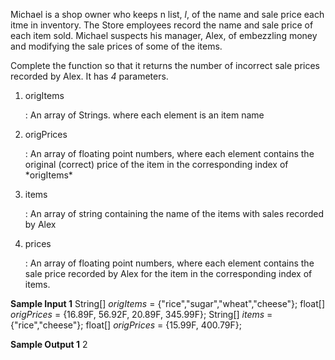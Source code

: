 Michael is a shop owner who keeps n list, *l*, of the name and sale price each itme in inventory. The Store employees record the name and sale price of each item sold. Michael suspects his manager, Alex, of embezzling money and modifying the sale prices of some of the items.

Complete the function so that it returns the number of incorrect sale prices recorded by Alex. It has *4* parameters.
1. <dl><dt>origItems</dt></dl>: An array of Strings. where each element is an item name
2. <dl><dt>origPrices<dl><dt>: An array of floating point numbers, where each element contains the original (correct) price of the item in the corresponding index of *origItems*
3. <dl><dt>items<dl><dt>: An array of string containing the name of the items with sales recorded by Alex
4. <dl><dt>prices<dl><dt>: An array of floating point numbers, where each element contains the sale price recorded by Alex for the item in the corresponding index of items.

**Sample Input 1**
String[] *origItems* = {"rice","sugar","wheat","cheese"};
float[] *origPrices* = {16.89F, 56.92F, 20.89F, 345.99F};
String[] *items* = {"rice","cheese"};
float[] *origPrices* = {15.99F, 400.79F};

**Sample Output 1**
2